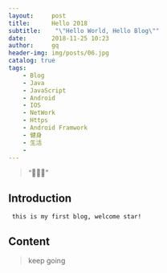 ```yaml
---
layout:     post
title:      Hello 2018
subtitle:    "\"Hello World, Hello Blog\""
date:       2018-11-25 10:23
author:     gq
header-img: img/posts/06.jpg
catalog: true
tags:
    - Blog
    - Java
    - JavaScript
    - Android
    - IOS
    - NetWork
    - Https
    - Android Framwork
    - 健身
    - 生活
    -
---
```


> “:tada::tada::tada:”


## Introduction
```
 this is my first blog, welcome star!
```
## Content
>keep going
